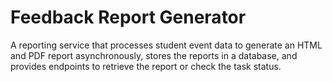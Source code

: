 # Feedback Report Generator

A reporting service that processes student event data to generate an HTML and PDF report asynchronously, stores the reports in a database, and provides endpoints to retrieve the report or check the task status.

